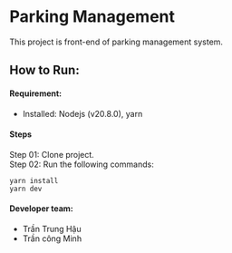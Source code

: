 # Parking Management
This project is front-end of parking management system.

## How to Run:
#### Requirement:
- Installed: Nodejs (v20.8.0), yarn
#### Steps
Step 01: Clone project. <br />
Step 02: Run the following commands:
```
yarn install
yarn dev
```

#### Developer team:
- Trần Trung Hậu
- Trần công Minh
